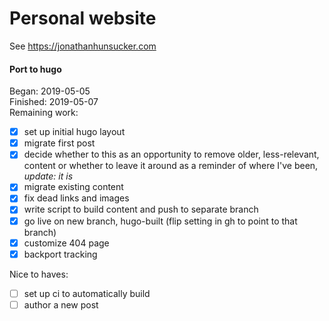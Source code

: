 # Personal website
See https://jonathanhunsucker.com

#### Port to hugo
Began: 2019-05-05\
Finished: 2019-05-07\
Remaining work:
- [x] set up initial hugo layout
- [x] migrate first post
- [x] decide whether to this as an opportunity to remove older, less-relevant, content or whether to leave it around as a reminder of where I've been, _update: it is_
- [x] migrate existing content
- [x] fix dead links and images
- [x] write script to build content and push to separate branch
- [x] go live on new branch, hugo-built (flip setting in gh to point to that branch)
- [x] customize 404 page
- [x] backport tracking

Nice to haves:
- [ ] set up ci to automatically build
- [ ] author a new post
